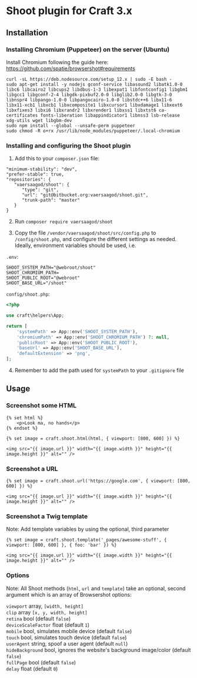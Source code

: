 # Shoot plugin for Craft 3.x

## Installation

### Installing Chromium (Puppeteer) on the server (Ubuntu)

Install Chromium following the guide here: https://github.com/spatie/browsershot#requirements

```
curl -sL https://deb.nodesource.com/setup_12.x | sudo -E bash -
sudo apt-get install -y nodejs gconf-service libasound2 libatk1.0-0 libc6 libcairo2 libcups2 libdbus-1-3 libexpat1 libfontconfig1 libgbm1 libgcc1 libgconf-2-4 libgdk-pixbuf2.0-0 libglib2.0-0 libgtk-3-0 libnspr4 libpango-1.0-0 libpangocairo-1.0-0 libstdc++6 libx11-6 libx11-xcb1 libxcb1 libxcomposite1 libxcursor1 libxdamage1 libxext6 libxfixes3 libxi6 libxrandr2 libxrender1 libxss1 libxtst6 ca-certificates fonts-liberation libappindicator1 libnss3 lsb-release xdg-utils wget libgbm-dev
sudo npm install --global --unsafe-perm puppeteer
sudo chmod -R o+rx /usr/lib/node_modules/puppeteer/.local-chromium
```

### Installing and configuring the Shoot plugin

1. Add this to your `composer.json` file:

```composer
"minimum-stability": "dev",
"prefer-stable": true,
"repositories": {
   "vaersaagod/shoot": {
      "type": "git",
      "url": "git@bitbucket.org:vaersaagod/shoot.git",
      "trunk-path": "master"
   }
}
```

2. Run `composer require vaersaagod/shoot`

3. Copy the file `/vendor/vaersaagod/shoot/src/config.php` to `/config/shoot.php`, and configure the
   different settings as needed. Ideally, environment variables should be used, i.e.

`.env`:

```
SHOOT_SYSTEM_PATH="@webroot/shoot"
SHOOT_CHROMIUM_PATH=
SHOOT_PUBLIC_ROOT="@webroot"
SHOOT_BASE_URL="/shoot"
```

`config/shoot.php`:

```php
<?php

use craft\helpers\App;

return [
    'systemPath' => App::env('SHOOT_SYSTEM_PATH'),
    'chromiumPath' => App::env('SHOOT_CHROMIUM_PATH') ?: null,
    'publicRoot' => App::env('SHOOT_PUBLIC_ROOT'),
    'baseUrl' => App::env('SHOOT_BASE_URL'),
    'defaultExtension' => 'png',
];
```

4. Remember to add the path used for `systemPath` to your `.gitignore` file

## Usage

### Screenshot some HTML

```twig
{% set html %}
    <p>Look ma, no hands</p>
{% endset %}

{% set image = craft.shoot.html(html, { viewport: [800, 600] }) %}

<img src="{{ image.url }}" width="{{ image.width }}" height="{{ image.height }}" alt="" />

```

### Screenshot a URL

```twig
{% set image = craft.shoot.url('https://google.com', { viewport: [800, 600] }) %}

<img src="{{ image.url }}" width="{{ image.width }}" height="{{ image.height }}" alt="" />
```

### Screenshot a Twig template

Note: Add template variables by using the optional, third parameter

```twig
{% set image = craft.shoot.template('_pages/awesome-stuff', { viewport: [800, 600] }, { foo: 'bar' }) %}

<img src="{{ image.url }}" width="{{ image.width }}" height="{{ image.height }}" alt="" />
```

### Options

Note: All Shoot methods (`html`, `url` and `template`) take an optional, second argument which is an array
of Browsershot options:

`viewport` array, `[width, height]`  
`clip` array `[x, y, width, height]`  
`retina` bool (default `false`)  
`deviceScaleFactor` float (default `1`)  
`mobile` bool, simulates mobile device (default `false`)  
`touch` bool, simulates touch device (default `false`)  
`userAgent` string, spoof a user agent (default `null`)  
`hideBackground` bool, ignores the website's background image/color (default `false`)  
`fullPage` bool (default `false`)  
`delay` float (default `0`)  
